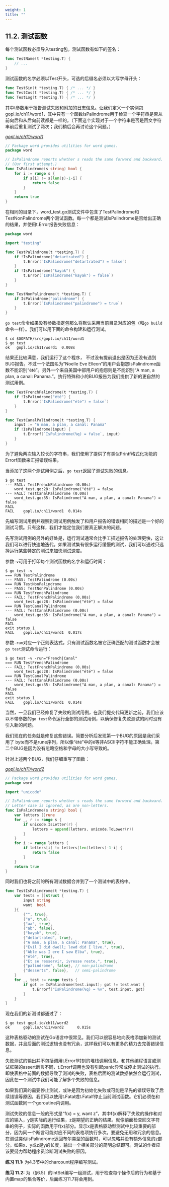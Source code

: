 ```yaml
---
weight: 1
title: ""
---
```


## 11.2. 测试函数

每个测试函数必须导入testing包。测试函数有如下的签名：

```Go
func TestName(t *testing.T) {
	// ...
}
```

测试函数的名字必须以Test开头，可选的后缀名必须以大写字母开头：

```Go
func TestSin(t *testing.T) { /* ... */ }
func TestCos(t *testing.T) { /* ... */ }
func TestLog(t *testing.T) { /* ... */ }
```

其中t参数用于报告测试失败和附加的日志信息。让我们定义一个实例包gopl.io/ch11/word1，其中只有一个函数IsPalindrome用于检查一个字符串是否从前向后和从后向前读都是一样的。（下面这个实现对于一个字符串是否是回文字符串前后重复测试了两次；我们稍后会再讨论这个问题。）

<u><i>gopl.io/ch11/word1</i></u>
```Go
// Package word provides utilities for word games.
package word

// IsPalindrome reports whether s reads the same forward and backward.
// (Our first attempt.)
func IsPalindrome(s string) bool {
	for i := range s {
		if s[i] != s[len(s)-1-i] {
			return false
		}
	}
	return true
}
```

在相同的目录下，word_test.go测试文件中包含了TestPalindrome和TestNonPalindrome两个测试函数。每一个都是测试IsPalindrome是否给出正确的结果，并使用t.Error报告失败信息：

```Go
package word

import "testing"

func TestPalindrome(t *testing.T) {
	if !IsPalindrome("detartrated") {
		t.Error(`IsPalindrome("detartrated") = false`)
	}
	if !IsPalindrome("kayak") {
		t.Error(`IsPalindrome("kayak") = false`)
	}
}

func TestNonPalindrome(t *testing.T) {
	if IsPalindrome("palindrome") {
		t.Error(`IsPalindrome("palindrome") = true`)
	}
}
```

`go test`命令如果没有参数指定包那么将默认采用当前目录对应的包（和`go build`命令一样）。我们可以用下面的命令构建和运行测试。

```
$ cd $GOPATH/src/gopl.io/ch11/word1
$ go test
ok   gopl.io/ch11/word1  0.008s
```

结果还比较满意，我们运行了这个程序， 不过没有提前退出是因为还没有遇到BUG报告。不过一个法国名为“Noelle Eve Elleon”的用户会抱怨IsPalindrome函数不能识别“été”。另外一个来自美国中部用户的抱怨则是不能识别“A man, a plan, a canal: Panama.”。执行特殊和小的BUG报告为我们提供了新的更自然的测试用例。

```Go
func TestFrenchPalindrome(t *testing.T) {
	if !IsPalindrome("été") {
		t.Error(`IsPalindrome("été") = false`)
	}
}

func TestCanalPalindrome(t *testing.T) {
	input := "A man, a plan, a canal: Panama"
	if !IsPalindrome(input) {
		t.Errorf(`IsPalindrome(%q) = false`, input)
	}
}
```

为了避免两次输入较长的字符串，我们使用了提供了有类似Printf格式化功能的 Errorf函数来汇报错误结果。

当添加了这两个测试用例之后，`go test`返回了测试失败的信息。

```
$ go test
--- FAIL: TestFrenchPalindrome (0.00s)
    word_test.go:28: IsPalindrome("été") = false
--- FAIL: TestCanalPalindrome (0.00s)
    word_test.go:35: IsPalindrome("A man, a plan, a canal: Panama") = false
FAIL
FAIL    gopl.io/ch11/word1  0.014s
```

先编写测试用例并观察到测试用例触发了和用户报告的错误相同的描述是一个好的测试习惯。只有这样，我们才能定位我们要真正解决的问题。

先写测试用例的另外的好处是，运行测试通常会比手工描述报告的处理更快，这让我们可以进行快速地迭代。如果测试集有很多运行缓慢的测试，我们可以通过只选择运行某些特定的测试来加快测试速度。

参数`-v`可用于打印每个测试函数的名字和运行时间：

```
$ go test -v
=== RUN TestPalindrome
--- PASS: TestPalindrome (0.00s)
=== RUN TestNonPalindrome
--- PASS: TestNonPalindrome (0.00s)
=== RUN TestFrenchPalindrome
--- FAIL: TestFrenchPalindrome (0.00s)
    word_test.go:28: IsPalindrome("été") = false
=== RUN TestCanalPalindrome
--- FAIL: TestCanalPalindrome (0.00s)
    word_test.go:35: IsPalindrome("A man, a plan, a canal: Panama") = false
FAIL
exit status 1
FAIL    gopl.io/ch11/word1  0.017s
```

参数`-run`对应一个正则表达式，只有测试函数名被它正确匹配的测试函数才会被`go test`测试命令运行：

```
$ go test -v -run="French|Canal"
=== RUN TestFrenchPalindrome
--- FAIL: TestFrenchPalindrome (0.00s)
    word_test.go:28: IsPalindrome("été") = false
=== RUN TestCanalPalindrome
--- FAIL: TestCanalPalindrome (0.00s)
    word_test.go:35: IsPalindrome("A man, a plan, a canal: Panama") = false
FAIL
exit status 1
FAIL    gopl.io/ch11/word1  0.014s
```

当然，一旦我们已经修复了失败的测试用例，在我们提交代码更新之前，我们应该以不带参数的`go test`命令运行全部的测试用例，以确保修复失败测试的同时没有引入新的问题。

我们现在的任务就是修复这些错误。简要分析后发现第一个BUG的原因是我们采用了 byte而不是rune序列，所以像“été”中的é等非ASCII字符不能正确处理。第二个BUG是因为没有忽略空格和字母的大小写导致的。

针对上述两个BUG，我们仔细重写了函数：

<u><i>gopl.io/ch11/word2</i></u>
```Go
// Package word provides utilities for word games.
package word

import "unicode"

// IsPalindrome reports whether s reads the same forward and backward.
// Letter case is ignored, as are non-letters.
func IsPalindrome(s string) bool {
	var letters []rune
	for _, r := range s {
		if unicode.IsLetter(r) {
			letters = append(letters, unicode.ToLower(r))
		}
	}
	for i := range letters {
		if letters[i] != letters[len(letters)-1-i] {
			return false
		}
	}
	return true
}
```

同时我们也将之前的所有测试数据合并到了一个测试中的表格中。

```Go
func TestIsPalindrome(t *testing.T) {
	var tests = []struct {
		input string
		want  bool
	}{
		{"", true},
		{"a", true},
		{"aa", true},
		{"ab", false},
		{"kayak", true},
		{"detartrated", true},
		{"A man, a plan, a canal: Panama", true},
		{"Evil I did dwell; lewd did I live.", true},
		{"Able was I ere I saw Elba", true},
		{"été", true},
		{"Et se resservir, ivresse reste.", true},
		{"palindrome", false}, // non-palindrome
		{"desserts", false},   // semi-palindrome
	}
	for _, test := range tests {
		if got := IsPalindrome(test.input); got != test.want {
			t.Errorf("IsPalindrome(%q) = %v", test.input, got)
		}
	}
}
```

现在我们的新测试都通过了：

```
$ go test gopl.io/ch11/word2
ok      gopl.io/ch11/word2      0.015s
```

这种表格驱动的测试在Go语言中很常见。我们可以很容易地向表格添加新的测试数据，并且后面的测试逻辑也没有冗余，这样我们可以有更多的精力去完善错误信息。

失败测试的输出并不包括调用t.Errorf时刻的堆栈调用信息。和其他编程语言或测试框架的assert断言不同，t.Errorf调用也没有引起panic异常或停止测试的执行。即使表格中前面的数据导致了测试的失败，表格后面的测试数据依然会运行测试，因此在一个测试中我们可能了解多个失败的信息。

如果我们真的需要停止测试，或许是因为初始化失败或可能是早先的错误导致了后续错误等原因，我们可以使用t.Fatal或t.Fatalf停止当前测试函数。它们必须在和测试函数同一个goroutine内调用。

测试失败的信息一般的形式是“f(x) = y, want z”，其中f(x)解释了失败的操作和对应的输入，y是实际的运行结果，z是期望的正确的结果。就像前面检查回文字符串的例子，实际的函数用于f(x)部分。显示x是表格驱动型测试中比较重要的部分，因为同一个断言可能对应不同的表格项执行多次。要避免无用和冗余的信息。在测试类似IsPalindrome返回布尔类型的函数时，可以忽略并没有额外信息的z部分。如果x、y或z是y的长度，输出一个相关部分的简明总结即可。测试的作者应该要努力帮助程序员诊断测试失败的原因。

**练习 11.1:** 为4.3节中的charcount程序编写测试。

**练习 11.2:** 为（§6.5）的IntSet编写一组测试，用于检查每个操作后的行为和基于内置map的集合等价，后面练习11.7将会用到。


